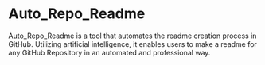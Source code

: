 # Auto_Repo_Readme
Auto_Repo_Readme is a tool that automates the readme creation process in GitHub. Utilizing artificial intelligence, it enables users to make a readme for any GitHub Repository in an automated and professional way.
